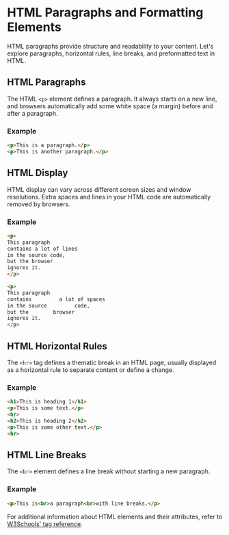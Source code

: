 # HTML Paragraphs and Formatting Elements
HTML paragraphs provide structure and readability to your content. Let's explore paragraphs, horizontal rules, line breaks, and preformatted text in HTML.

## HTML Paragraphs

The HTML `<p>` element defines a paragraph. It always starts on a new line, and browsers automatically add some white space (a margin) before and after a paragraph.

### Example
```html
<p>This is a paragraph.</p>
<p>This is another paragraph.</p>
```

## HTML Display

HTML display can vary across different screen sizes and window resolutions. Extra spaces and lines in your HTML code are automatically removed by browsers.

### Example
```html
<p>
This paragraph
contains a lot of lines
in the source code,
but the browser
ignores it.
</p>

<p>
This paragraph
contains         a lot of spaces
in the source         code,
but the        browser
ignores it.
</p>
```

## HTML Horizontal Rules

The `<hr>` tag defines a thematic break in an HTML page, usually displayed as a horizontal rule to separate content or define a change.

### Example
```html
<h1>This is heading 1</h1>
<p>This is some text.</p>
<hr>
<h2>This is heading 2</h2>
<p>This is some other text.</p>
<hr>
```

## HTML Line Breaks

The `<br>` element defines a line break without starting a new paragraph.

### Example
```html
<p>This is<br>a paragraph<br>with line breaks.</p>
```



For additional information about HTML elements and their attributes, refer to [W3Schools' tag reference](https://www.w3schools.com/tags/default.asp).
